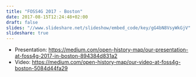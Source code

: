 ```yaml
---
title: "FOSS4G 2017 - Boston"
date: 2017-08-15T12:24:48+02:00
draft: false
slides: "//www.slideshare.net/slideshow/embed_code/key/gG4bN8VsyWkGjV"
slideshare: true
---
```




* Presentation: https://medium.com/open-history-map/our-presentation-at-foss4g-2017-in-boston-894384d831a2
* Video: https://medium.com/open-history-map/our-video-at-foss4g-boston-5084d44fa29